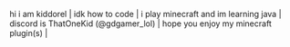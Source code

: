 hi i am kiddorel |
idk how to code |
i play minecraft and im learning java |
discord is ThatOneKid (@gdgamer_lol) |
hope you enjoy my minecraft plugin(s) |
